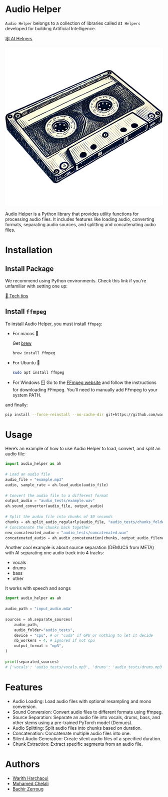 # Audio Helper

`Audio Helper` belongs to a collection of libraries called `AI Helpers` developed for building Artificial Intelligence.

[🕸️ AI Helpers](https://harchaoui.org/warith/ai-helpers)

[![logo](logo.png)](https://harchaoui.org/warith/ai-helpers)

Audio Helper is a Python library that provides utility functions for processing audio files. It includes features like loading audio, converting formats, separating audio sources, and splitting and concatenating audio files.

# Installation

## Install Package

We recommend using Python environments. Check this link if you're unfamiliar with setting one up:

[🥸 Tech tips](https://harchaoui.org/warith/4ml/#install)

## Install `ffmpeg` 
To install Audio Helper, you must install `ffmpeg`:

- For macos 🍎
  
  Get [brew](https://brew.sh)
  ```bash
  brew install ffmpeg
  ```
- For Ubuntu 🐧
  ```bash
  sudo apt install ffmpeg
  ```
- For Windows 🪟
  Go to the [FFmpeg website](https://ffmpeg.org/download.html) and follow the instructions for downloading FFmpeg. You'll need to manually add FFmpeg to your system PATH.
  
and finally:

```bash
pip install --force-reinstall --no-cache-dir git+https://github.com/warith-harchaoui/audio-helper.git@main
```

# Usage
Here’s an example of how to use Audio Helper to load, convert, and split an audio file:

```python
import audio_helper as ah

# Load an audio file
audio_file = "example.mp3"
audio, sample_rate = ah.load_audio(audio_file)

# Convert the audio file to a different format
output_audio = "audio_tests/example.wav"
ah.sound_converter(audio_file, output_audio)

# Split the audio file into chunks of 30 seconds
chunks = ah.split_audio_regularly(audio_file, "audio_tests/chunks_folder", split_time=30.0, overwrite = True)
# Concatenate the chunks back together
new_concatenated_audio = "audio_tests/concatenated.wav"
concatenated_audio = ah.audio_concatenation(chunks, output_audio_filename = new_concatenated_audio)
```

Another cool example is about source separation (DEMUCS from META) with AI separating one audio track into 4 tracks:
- vocals
- drums
- bass
- other

It works with speech and songs

```python
import audio_helper as ah

audio_path = "input_audio.m4a"

sources = ah.separate_sources(
    audio_path,
    audio_folder="audio_tests",
    device = "cpu", # or "cuda" if GPU or nothing to let it decide
    nb_workers = 4, # ignored if not cpu
    output_format = "mp3",
)

print(separated_sources)
# {'vocals': 'audio_tests/vocals.mp3', 'drums': 'audio_tests/drums.mp3', 'bass': 'audio_tests/bass.mp3', 'other': 'audio_tests/other.mp3'}
```

# Features
- Audio Loading: Load audio files with optional resampling and mono conversion.
- Sound Conversion: Convert audio files to different formats using ffmpeg.
- Source Separation: Separate an audio file into vocals, drums, bass, and other stems using a pre-trained PyTorch model (Demucs).
- Audio Splitting: Split audio files into chunks based on duration.
- Concatenation: Concatenate multiple audio files into one.
- Silent Audio Generation: Create silent audio files of a specified duration.
- Chunk Extraction: Extract specific segments from an audio file.

# Authors
 - [Warith Harchaoui](https://harchaoui.org/warith)
 - [Mohamed Chelali](https://mchelali.github.io)
 - [Bachir Zerroug](https://www.linkedin.com/in/bachirzerroug)

